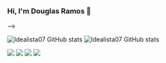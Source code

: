 ### Hi, I'm Douglas Ramos 👋

<!--
**idealista07/idealista07** is a ✨ _special_ ✨ repository because its `README.md` (this file) appears on your GitHub profile.

Here are some ideas to get you started:

- 🔭 I’m currently working on ...
- 🌱 I’m currently learning ...
- 👯 I’m looking to collaborate on ...
- 🤔 I’m looking for help with ...
- 💬 Ask me about ...
- 📫 How to reach me: ...
- 😄 Pronouns: ...
- ⚡ Fun fact: ...
<!--Cobrinha
  ![Snake_animation](https://github.com/idealista07/idealista07/workflow/output/github-contribution-grid-snake.svg)
-->
-->
<!--Quadro com Contador--><!--Quadro de linguagens-->
  ![Idealista07 GitHub stats](https://github-readme-stats.vercel.app/api?username=Idealista07&show_icons=true&bg_color=00000000)
  ![Idealista07 GitHub stats](https://github-readme-stats.vercel.app/api/top-langs/?username=Idealista07&layout=compact&langs_count&show_icons=true&bg_color=00000000)

<div> 
    <a href = "https://api.whatsapp.com/send/?phone=48996635252&text&type=phone_number&app_absent=0"><img src="https://img.shields.io/badge/WhatsApp-25D366?style=for-the-badge&logo=whatsapp&logoColor=white"></a>
    <a href = "mailto:ramos.ti@live.com"><img src="https://img.shields.io/badge/Microsoft_Outlook-0078D4?style=for-the-badge&logo=microsoft-outlook&logoColor=white"></a>
    <a href = "https://t.me/DSRamos_007"><img src="https://img.shields.io/badge/Telegram-2CA5E0?style=for-the-badge&logo=telegram&logoColor=white"><a>
    <a href="https://www.linkedin.com/in/douglas-ramos-ti/" target="_blank"><img src="https://img.shields.io/badge/-LinkedIn-%230077B5?style=for-the-badge&logo=linkedin&logoColor=white" target="_blank"></a> 
  
</div>

